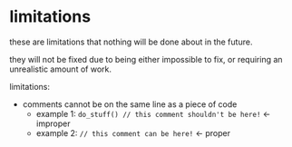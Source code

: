 # limitations
these are limitations that nothing will be done about in the future.

they will not be fixed due to being either impossible to fix, or requiring an unrealistic amount of work.

limitations:
- comments cannot be on the same line as a piece of code
	* example 1: `do_stuff() // this comment shouldn't be here!` <- improper
	* example 2: `// this comment can be here!` <- proper